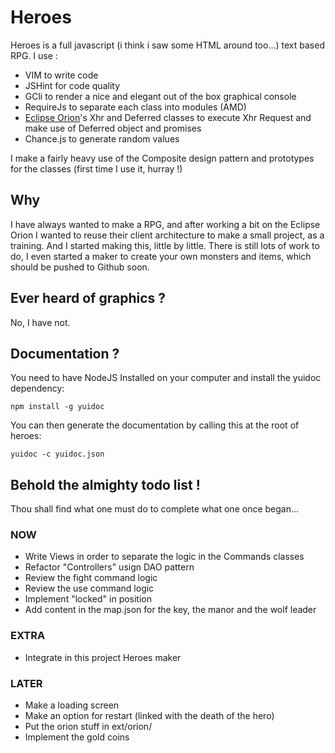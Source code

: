 # Heroes
Heroes is a full javascript (i think i saw some HTML around too...) text based RPG. I use :

 * VIM to write code
 * JSHint for code quality
 * GCli to render a nice and elegant out of the box graphical console
 * RequireJs to separate each class into modules (AMD)
 * [Eclipse Orion](http://eclipse.org/orion/)'s Xhr and Deferred classes to execute Xhr Request and make use of Deferred object and promises
*  Chance.js to generate random values

I make a fairly heavy use of the Composite design pattern and prototypes for the classes (first time I use it, hurray !)

## Why
I have always wanted to make a RPG, and after working a bit on the Eclipse Orion I wanted to reuse their client architecture to make a small project, as a training. And I started making this, little by little. There is still lots of work to do, I even started a maker to create your own monsters and items, which should be pushed to Github soon.

## Ever heard of graphics ?
No, I have not.

## Documentation ?
You need to have NodeJS Installed on your computer and install the yuidoc dependency:

`npm install -g yuidoc`

You can then generate the documentation by calling this at the root of heroes:

`yuidoc -c yuidoc.json`

## Behold the almighty todo list !
Thou shall find what one must do to complete what one once began...

### NOW
 * Write Views in order to separate the logic in the Commands classes
 * Refactor "Controllers" usign DAO pattern
 * Review the fight command logic
 * Review the use command logic
 * Implement "locked" in position
 * Add content in the map.json for the key, the manor and the wolf leader

### EXTRA
 * Integrate in this project Heroes maker

### LATER
 * Make a loading screen
 * Make an option for restart (linked with the death of the hero)
 * Put the orion stuff in ext/orion/
 * Implement the gold coins
